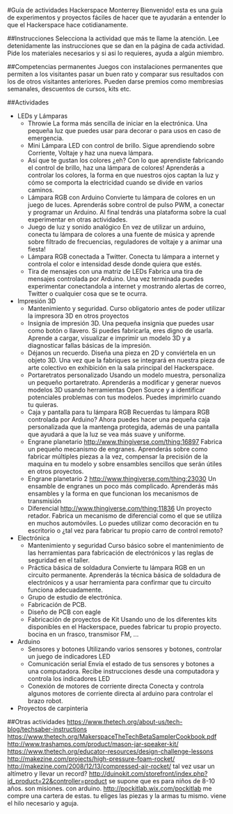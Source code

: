 #Guía de actividades Hackerspace Monterrey
Bienvenido! esta es una guía de experimentos y proyectos fáciles de hacer que te
ayudarán a entender lo que el Hackerspace hace cotidianamente.

##Instrucciones
Selecciona la actividad que más te llame la atención.
Lee detenidamente las instrucciones que se dan en la página de cada actividad.
Pide los materiales necesarios y si asi lo requieres, ayuda a algún miembro.

##Competencias permanentes
Juegos con instalaciones permanentes que permiten a los visitantes pasar un buen
rato y comparar sus resultados con los de otros visitantes anteriores.
Pueden darse premios como membresias semanales, descuentos de cursos, kits etc.
 

##Actividades
- LEDs y Lámparas
  - Throwie 
    La forma más sencilla de iniciar en la electrónica. Una pequeña luz que puedes
    usar para decorar o para usos en caso de emergencia.
  - Mini Lámpara LED con control de brillo. 
    Sigue aprendiendo sobre Corriente, Voltaje y haz una nueva lámpara.
  - Así que te gustan los colores ¿eh?
    Con lo que aprendiste fabricando el control de brillo, haz una lámpara de
    colores! Aprenderás a controlar los colores, la forma en que nuestros ojos
    captan la luz y cómo se comporta la electricidad cuando se divide en varios
    caminos.
  - Lámpara RGB con Arduino
    Convierte tu lámpara de colores en un juego de luces. Aprenderás sobre control
    de pulso PWM, a conectar y programar un Arduino. Al final tendrás una plataforma
    sobre la cual experimentar en otras actividades.
  - Juego de luz y sonido analógico
    En vez de utilizar un arduino, conecta tu lámpara de colores a una fuente de
    música y aprende sobre filtrado de frecuencias, reguladores de voltaje y a
    animar una fiesta!
  - Lámpara RGB conectada a Twitter.
    Conecta tu lámpara a internet y controla el color e intensidad desde donde
    quiera que estés.
  - Tira de mensajes con una matriz de LEDs
    Fabrica una tira de mensajes controlada por Arduino. Una vez terminada puedes
    experimentar conectandola a internet y mostrando alertas de correo, Twitter o
    cualquier cosa que se te ocurra.
- Impresión 3D
  - Mantenimiento y seguridad.
      Curso obligatorio antes de poder utilizar la impresora 3D en otros proyectos
  - Insignia de impresión 3D.
      Una pequeña insignia que puedes usar como botón o llavero. Si puedes fabricarla,
      eres digno de usarla. Aprende a cargar, visualizar e imprimir un modelo 3D y
      a diagnosticar fallas básicas de la impresión.
  - Déjanos un recuerdo.
      Diseña una pieza en 2D y conviértela en un objeto 3D. Una vez que la fabriques
      se integrará en nuestra pieza de arte colectivo en exhibición en la sala
      principal del Hackerspace.
  - Portaretratos personalizado
    Usando un modelo muestra, personaliza un pequeño portaretrato.
    Aprenderás a modificar y generar nuevos modelos 3D usando herramientas
    Open Source y a identificar potenciales problemas con tus modelos.
    Puedes imprimirlo cuando tu quieras.
  - Caja y pantalla para tu lámpara RGB
    Recuerdas tu lámpara RGB controlada por Arduino? Ahora puedes hacer una
    pequeña caja personalizada que la mantenga protegida, además de una pantalla
    que ayudará a que la luz se vea más suave y uniforme.
  - Engrane planetario http://www.thingiverse.com/thing:16897
    Fabrica un pequeño mecanismo de engranes. Aprenderás sobre como fabricar
    múltiples piezas a la vez, compensar la precisión de la maquina en tu modelo
    y sobre ensambles sencillos que serán útiles en otros proyectos.
  - Engrane planetario 2 http://www.thingiverse.com/thing:23030
    Un ensamble de engranes un poco más complicado. Aprenderás más ensambles y
    la forma en que funcionan los mecanismos de transmisión
  - Diferencial http://www.thingiverse.com/thing:11836
    Un proyecto retador. Fabrica un mecanismo de diferencial como el que se
    utiliza en muchos automóviles. Lo puedes utilizar como decoración en tu
    escritorio o ¿tal vez para fabricar tu propio carro de control remoto?
- Electrónica
  - Mantenimiento y seguridad
    Curso básico sobre el mantenimiento de las herramientas para fabricación
    de electrónicos y las reglas de seguridad en el taller.
  - Práctica básica de soldadura
    Convierte tu lámpara RGB en un circuito permanente. Aprenderás la técnica
    básica de soldadura de electrónicos y a usar herramienta para confirmar que
    tu circuito funciona adecuadamente.
  - Grupo de estudio de electrónica.
  - Fabricación de PCB.
  - Diseño de PCB con eagle
  - Fabricación de proyectos de Kit
    Usando uno de los diferentes kits disponibles en el Hackerspace, puedes
    fabricar tu propio proyecto.
    bocina en un frasco, transmisor FM, ...
- Arduino
  - Sensores y botones
    Utilizando varios sensores y botones, controlar un juego de indicadores LED
  - Comunicación serial
    Envía el estado de tus sensores y botones a una computadora. Recibe
    instrucciones desde una computadora y controla los indicadores LED
  - Conexión de motores de corriente directa
    Conecta y controla algunos motores de corriente directa al arduino para
    controlar el brazo robot.
- Proyectos de carpinteria

##Otras actividades
https://www.thetech.org/about-us/tech-blog/techsaber-instructions
https://www.thetech.org/MakerspaceTheTechBetaSamplerCookbook.pdf
http://www.trashamps.com/product/mason-jar-speaker-kit/
https://www.thetech.org/educator-resources/design-challenge-lessons
http://makezine.com/projects/high-pressure-foam-rocket/
http://makezine.com/2008/12/13/compressed-air-rocket/  tal vez usar un altímetro y llevar un record?
http://duinokit.com/storefront/index.php?id_product=22&controller=product se supone que es para niños de 8-10 años. son misiones. con arduino.
http://pockitlab.wix.com/pockitlab me compre una cartera de estas. tu eliges las piezas y la armas tu mismo. viene el hilo necesario y aguja.
